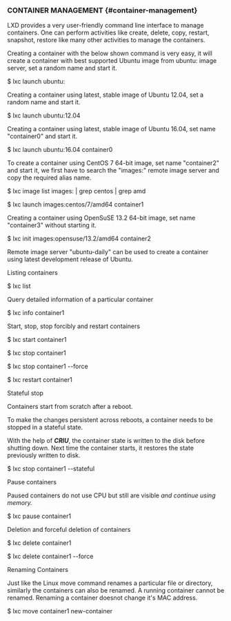 ### CONTAINER MANAGEMENT {#container-management}

LXD provides a very user-friendly command line interface to manage containers. One can perform activities like create, delete, copy, restart, snapshot, restore like many other activities to manage the containers.

Creating a container with the below shown command is very easy, it will create a container with best supported Ubuntu image from ubuntu: image server, set a random name and start it.

$ lxc launch ubuntu:

Creating a container using latest, stable image of Ubuntu 12.04, set a random name and start it.

$ lxc launch ubuntu:12.04

Creating a container using latest, stable image of Ubuntu 16.04, set name &quot;container0&quot; and start it.

$ lxc launch ubuntu:16.04 container0

To create a container using CentOS 7 64-bit image, set name &quot;container2&quot; and start it, we first have to search the &quot;images:&quot; remote image server and copy the required alias name.

$ lxc image list images: | grep centos | grep amd

$ lxc launch images:centos/7/amd64 container1

Creating a container using OpenSuSE 13.2 64-bit image, set name &quot;container3&quot; without starting it.

$ lxc init images:opensuse/13.2/amd64 container2

Remote image server &quot;ubuntu-daily&quot; can be used to create a container using latest development release of Ubuntu.

Listing containers

$ lxc list

Query detailed information of a particular container

$ lxc info container1

Start, stop, stop forcibly and restart containers

$ lxc start container1

$ lxc stop container1

$ lxc stop container1 --force

$ lxc restart container1

Stateful stop

Containers start from scratch after a reboot.

To make the changes persistent across reboots, a container needs to be stopped in a stateful state.

With the help of **_CRIU_**, the container state is written to the disk before shutting down. Next time the container starts, it restores the state previously written to disk.

$ lxc stop container1 --stateful

Pause containers

Paused containers do not use CPU but still are visible _and continue using memory._

$ lxc pause container1

Deletion and forceful deletion of containers

$ lxc delete container1

$ lxc delete container1 --force

Renaming Containers

Just like the Linux move command renames a particular file or directory, similarly the containers can also be renamed. A running container cannot be renamed. Renaming a container doesnot change it&#039;s MAC address.

$ lxc move container1 new-container
